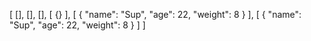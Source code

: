[
  [],
  [],
  [],
  [
    {}
  ],
  [
    {
      "name": "Sup",
      "age": 22,
      "weight": 8
    }
  ],
  [
    {
      "name": "Sup",
      "age": 22,
      "weight": 8
    }
  ]
]
